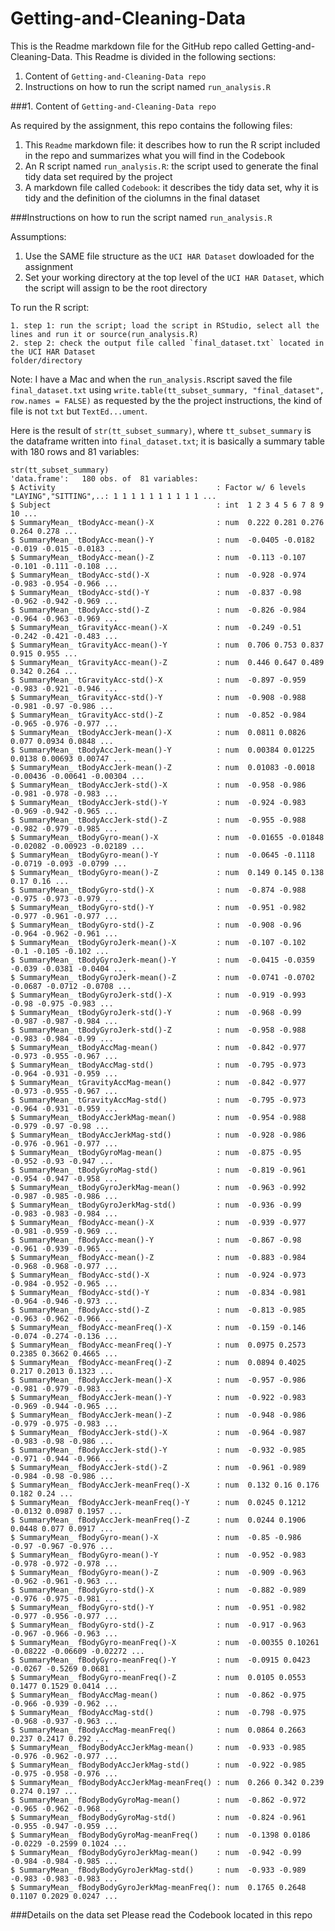 Getting-and-Cleaning-Data
===========

This is the Readme markdown file for the GitHub repo called Getting-and-Cleaning-Data.
This Readme is divided in the following sections:

1. Content of `Getting-and-Cleaning-Data repo`
2. Instructions on how to run the script named `run_analysis.R`


###1. Content of `Getting-and-Cleaning-Data repo`

As required by the assignment, this repo contains the following files:

1. This `Readme` markdown file: it describes how to run the R script included in the repo and summarizes what you will find in the Codebook
2. An R script named `run_analysis.R`: the script used to generate the final tidy data set required by the project
3. A markdown file called `Codebook`: it describes the tidy data set, why it is tidy and the definition of the ciolumns in the final dataset
 
###Instructions on how to run the script named `run_analysis.R`

Assumptions: 

1. Use the SAME file structure as the `UCI HAR Dataset` dowloaded for the assignment
2. Set your working directory at the top level of the `UCI HAR Dataset`, which the script will assign to be the root directory
 
To run the R script:

<!-- -->
    1. step 1: run the script; load the script in RStudio, select all the lines and run it or source(run_analysis.R)
    2. step 2: check the output file called `final_dataset.txt` located in the UCI HAR Dataset             
    folder/directory

Note: I have a Mac and when the `run_analysis.R`script saved the file `final_dataset.txt` using `write.table(tt_subset_summary, "final_dataset", row.names = FALSE)` as requested by the the project instructions, the kind of file is not `txt` but `TextEd...ument`.

Here is the result of `str(tt_subset_summary)`, where `tt_subset_summary` is the dataframe written into `final_dataset.txt`; it is basically a summary table with 180 rows and 81 variables:

<!-- -->
    str(tt_subset_summary)
    'data.frame':	180 obs. of  81 variables:
    $ Activity                                    : Factor w/ 6 levels "LAYING","SITTING",..: 1 1 1 1 1 1 1 1 1 1 ...
    $ Subject                                     : int  1 2 3 4 5 6 7 8 9 10 ...
    $ SummaryMean_ tBodyAcc-mean()-X              : num  0.222 0.281 0.276 0.264 0.278 ...
    $ SummaryMean_ tBodyAcc-mean()-Y              : num  -0.0405 -0.0182 -0.019 -0.015 -0.0183 ...
    $ SummaryMean_ tBodyAcc-mean()-Z              : num  -0.113 -0.107 -0.101 -0.111 -0.108 ...
    $ SummaryMean_ tBodyAcc-std()-X               : num  -0.928 -0.974 -0.983 -0.954 -0.966 ...
    $ SummaryMean_ tBodyAcc-std()-Y               : num  -0.837 -0.98 -0.962 -0.942 -0.969 ...
    $ SummaryMean_ tBodyAcc-std()-Z               : num  -0.826 -0.984 -0.964 -0.963 -0.969 ...
    $ SummaryMean_ tGravityAcc-mean()-X           : num  -0.249 -0.51 -0.242 -0.421 -0.483 ...
    $ SummaryMean_ tGravityAcc-mean()-Y           : num  0.706 0.753 0.837 0.915 0.955 ...
    $ SummaryMean_ tGravityAcc-mean()-Z           : num  0.446 0.647 0.489 0.342 0.264 ...
    $ SummaryMean_ tGravityAcc-std()-X            : num  -0.897 -0.959 -0.983 -0.921 -0.946 ...
    $ SummaryMean_ tGravityAcc-std()-Y            : num  -0.908 -0.988 -0.981 -0.97 -0.986 ...
    $ SummaryMean_ tGravityAcc-std()-Z            : num  -0.852 -0.984 -0.965 -0.976 -0.977 ...
    $ SummaryMean_ tBodyAccJerk-mean()-X          : num  0.0811 0.0826 0.077 0.0934 0.0848 ...
    $ SummaryMean_ tBodyAccJerk-mean()-Y          : num  0.00384 0.01225 0.0138 0.00693 0.00747 ...
    $ SummaryMean_ tBodyAccJerk-mean()-Z          : num  0.01083 -0.0018 -0.00436 -0.00641 -0.00304 ...
    $ SummaryMean_ tBodyAccJerk-std()-X           : num  -0.958 -0.986 -0.981 -0.978 -0.983 ...
    $ SummaryMean_ tBodyAccJerk-std()-Y           : num  -0.924 -0.983 -0.969 -0.942 -0.965 ...
    $ SummaryMean_ tBodyAccJerk-std()-Z           : num  -0.955 -0.988 -0.982 -0.979 -0.985 ...
    $ SummaryMean_ tBodyGyro-mean()-X             : num  -0.01655 -0.01848 -0.02082 -0.00923 -0.02189 ...
    $ SummaryMean_ tBodyGyro-mean()-Y             : num  -0.0645 -0.1118 -0.0719 -0.093 -0.0799 ...
    $ SummaryMean_ tBodyGyro-mean()-Z             : num  0.149 0.145 0.138 0.17 0.16 ...
    $ SummaryMean_ tBodyGyro-std()-X              : num  -0.874 -0.988 -0.975 -0.973 -0.979 ...
    $ SummaryMean_ tBodyGyro-std()-Y              : num  -0.951 -0.982 -0.977 -0.961 -0.977 ...
    $ SummaryMean_ tBodyGyro-std()-Z              : num  -0.908 -0.96 -0.964 -0.962 -0.961 ...
    $ SummaryMean_ tBodyGyroJerk-mean()-X         : num  -0.107 -0.102 -0.1 -0.105 -0.102 ...
    $ SummaryMean_ tBodyGyroJerk-mean()-Y         : num  -0.0415 -0.0359 -0.039 -0.0381 -0.0404 ...
    $ SummaryMean_ tBodyGyroJerk-mean()-Z         : num  -0.0741 -0.0702 -0.0687 -0.0712 -0.0708 ...
    $ SummaryMean_ tBodyGyroJerk-std()-X          : num  -0.919 -0.993 -0.98 -0.975 -0.983 ...
    $ SummaryMean_ tBodyGyroJerk-std()-Y          : num  -0.968 -0.99 -0.987 -0.987 -0.984 ...
    $ SummaryMean_ tBodyGyroJerk-std()-Z          : num  -0.958 -0.988 -0.983 -0.984 -0.99 ...
    $ SummaryMean_ tBodyAccMag-mean()             : num  -0.842 -0.977 -0.973 -0.955 -0.967 ...
    $ SummaryMean_ tBodyAccMag-std()              : num  -0.795 -0.973 -0.964 -0.931 -0.959 ...
    $ SummaryMean_ tGravityAccMag-mean()          : num  -0.842 -0.977 -0.973 -0.955 -0.967 ...
    $ SummaryMean_ tGravityAccMag-std()           : num  -0.795 -0.973 -0.964 -0.931 -0.959 ...
    $ SummaryMean_ tBodyAccJerkMag-mean()         : num  -0.954 -0.988 -0.979 -0.97 -0.98 ...
    $ SummaryMean_ tBodyAccJerkMag-std()          : num  -0.928 -0.986 -0.976 -0.961 -0.977 ...
    $ SummaryMean_ tBodyGyroMag-mean()            : num  -0.875 -0.95 -0.952 -0.93 -0.947 ...
    $ SummaryMean_ tBodyGyroMag-std()             : num  -0.819 -0.961 -0.954 -0.947 -0.958 ...
    $ SummaryMean_ tBodyGyroJerkMag-mean()        : num  -0.963 -0.992 -0.987 -0.985 -0.986 ...
    $ SummaryMean_ tBodyGyroJerkMag-std()         : num  -0.936 -0.99 -0.983 -0.983 -0.984 ...
    $ SummaryMean_ fBodyAcc-mean()-X              : num  -0.939 -0.977 -0.981 -0.959 -0.969 ...
    $ SummaryMean_ fBodyAcc-mean()-Y              : num  -0.867 -0.98 -0.961 -0.939 -0.965 ...
    $ SummaryMean_ fBodyAcc-mean()-Z              : num  -0.883 -0.984 -0.968 -0.968 -0.977 ...
    $ SummaryMean_ fBodyAcc-std()-X               : num  -0.924 -0.973 -0.984 -0.952 -0.965 ...
    $ SummaryMean_ fBodyAcc-std()-Y               : num  -0.834 -0.981 -0.964 -0.946 -0.973 ...
    $ SummaryMean_ fBodyAcc-std()-Z               : num  -0.813 -0.985 -0.963 -0.962 -0.966 ...
    $ SummaryMean_ fBodyAcc-meanFreq()-X          : num  -0.159 -0.146 -0.074 -0.274 -0.136 ...
    $ SummaryMean_ fBodyAcc-meanFreq()-Y          : num  0.0975 0.2573 0.2385 0.3662 0.4665 ...
    $ SummaryMean_ fBodyAcc-meanFreq()-Z          : num  0.0894 0.4025 0.217 0.2013 0.1323 ...
    $ SummaryMean_ fBodyAccJerk-mean()-X          : num  -0.957 -0.986 -0.981 -0.979 -0.983 ...
    $ SummaryMean_ fBodyAccJerk-mean()-Y          : num  -0.922 -0.983 -0.969 -0.944 -0.965 ...
    $ SummaryMean_ fBodyAccJerk-mean()-Z          : num  -0.948 -0.986 -0.979 -0.975 -0.983 ...
    $ SummaryMean_ fBodyAccJerk-std()-X           : num  -0.964 -0.987 -0.983 -0.98 -0.986 ...
    $ SummaryMean_ fBodyAccJerk-std()-Y           : num  -0.932 -0.985 -0.971 -0.944 -0.966 ...
    $ SummaryMean_ fBodyAccJerk-std()-Z           : num  -0.961 -0.989 -0.984 -0.98 -0.986 ...
    $ SummaryMean_ fBodyAccJerk-meanFreq()-X      : num  0.132 0.16 0.176 0.182 0.24 ...
    $ SummaryMean_ fBodyAccJerk-meanFreq()-Y      : num  0.0245 0.1212 -0.0132 0.0987 0.1957 ...
    $ SummaryMean_ fBodyAccJerk-meanFreq()-Z      : num  0.0244 0.1906 0.0448 0.077 0.0917 ...
    $ SummaryMean_ fBodyGyro-mean()-X             : num  -0.85 -0.986 -0.97 -0.967 -0.976 ...
    $ SummaryMean_ fBodyGyro-mean()-Y             : num  -0.952 -0.983 -0.978 -0.972 -0.978 ...
    $ SummaryMean_ fBodyGyro-mean()-Z             : num  -0.909 -0.963 -0.962 -0.961 -0.963 ...
    $ SummaryMean_ fBodyGyro-std()-X              : num  -0.882 -0.989 -0.976 -0.975 -0.981 ...
    $ SummaryMean_ fBodyGyro-std()-Y              : num  -0.951 -0.982 -0.977 -0.956 -0.977 ...
    $ SummaryMean_ fBodyGyro-std()-Z              : num  -0.917 -0.963 -0.967 -0.966 -0.963 ...
    $ SummaryMean_ fBodyGyro-meanFreq()-X         : num  -0.00355 0.10261 -0.08222 -0.06609 -0.02272 ...
    $ SummaryMean_ fBodyGyro-meanFreq()-Y         : num  -0.0915 0.0423 -0.0267 -0.5269 0.0681 ...
    $ SummaryMean_ fBodyGyro-meanFreq()-Z         : num  0.0105 0.0553 0.1477 0.1529 0.0414 ...
    $ SummaryMean_ fBodyAccMag-mean()             : num  -0.862 -0.975 -0.966 -0.939 -0.962 ...
    $ SummaryMean_ fBodyAccMag-std()              : num  -0.798 -0.975 -0.968 -0.937 -0.963 ...
    $ SummaryMean_ fBodyAccMag-meanFreq()         : num  0.0864 0.2663 0.237 0.2417 0.292 ...
    $ SummaryMean_ fBodyBodyAccJerkMag-mean()     : num  -0.933 -0.985 -0.976 -0.962 -0.977 ...
    $ SummaryMean_ fBodyBodyAccJerkMag-std()      : num  -0.922 -0.985 -0.975 -0.958 -0.976 ...
    $ SummaryMean_ fBodyBodyAccJerkMag-meanFreq() : num  0.266 0.342 0.239 0.274 0.197 ...
    $ SummaryMean_ fBodyBodyGyroMag-mean()        : num  -0.862 -0.972 -0.965 -0.962 -0.968 ...
    $ SummaryMean_ fBodyBodyGyroMag-std()         : num  -0.824 -0.961 -0.955 -0.947 -0.959 ...
    $ SummaryMean_ fBodyBodyGyroMag-meanFreq()    : num  -0.1398 0.0186 -0.0229 -0.2599 0.1024 ...
    $ SummaryMean_ fBodyBodyGyroJerkMag-mean()    : num  -0.942 -0.99 -0.984 -0.984 -0.985 ...
    $ SummaryMean_ fBodyBodyGyroJerkMag-std()     : num  -0.933 -0.989 -0.983 -0.983 -0.983 ...
    $ SummaryMean_ fBodyBodyGyroJerkMag-meanFreq(): num  0.1765 0.2648 0.1107 0.2029 0.0247 ...
> 

###Details on the data set
Please read the Codebook located in this repo
 

 
 

 


